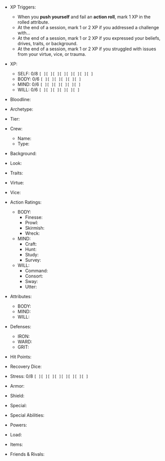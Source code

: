 #

- XP Triggers:
    - When you **push yourself** and fail an **action roll**, mark 1 XP in the rolled attribute.
    - At the end of a session, mark 1 or 2 XP if you addressed a challenge with...
    - At the end of a session, mark 1 or 2 XP if you expressed your beliefs, drives, traits, or background.
    - At the end of a session, mark 1 or 2 XP if you struggled with issues from your virtue, vice, or trauma.
- XP:
    - SELF: 0/8 `[ ][ ][ ][ ][ ][ ][ ][ ]`
    - BODY: 0/6 `[ ][ ][ ][ ][ ][ ]`
    - MIND: 0/6 `[ ][ ][ ][ ][ ][ ]`
    - WILL: 0/6 `[ ][ ][ ][ ][ ][ ]`

- Bloodline:
- Archetype:
- Tier:
- Crew:
    - Name:
    - Type:
- Background:
- Look:
- Traits:
- Virtue:
- Vice:

- Action Ratings:
    - BODY:
        - Finesse:
        - Prowl:
        - Skirmish:
        - Wreck:
    - MIND:
        - Craft:
        - Hunt:
        - Study:
        - Survey:
    - WILL:
        - Command:
        - Consort:
        - Sway:
        - Utter:
- Attributes:
    - BODY:
    - MIND:
    - WILL:
- Defenses:
    - IRON:
    - WARD:
    - GRIT:

- Hit Points:
- Recovery Dice:
- Stress: 0/8 `[ ][ ][ ][ ][ ][ ][ ][ ]`
- Armor:
- Shield:
- Special:

- Special Abilities:
- Powers:
- Load:
- Items:
- Friends & Rivals:

